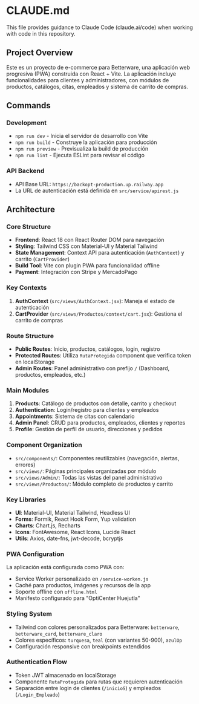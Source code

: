 # CLAUDE.md

This file provides guidance to Claude Code (claude.ai/code) when working with code in this repository.

## Project Overview

Este es un proyecto de e-commerce para Betterware, una aplicación web progresiva (PWA) construida con React + Vite. La aplicación incluye funcionalidades para clientes y administradores, con módulos de productos, catálogos, citas, empleados y sistema de carrito de compras.

## Commands

### Development
- `npm run dev` - Inicia el servidor de desarrollo con Vite
- `npm run build` - Construye la aplicación para producción
- `npm run preview` - Previsualiza la build de producción
- `npm run lint` - Ejecuta ESLint para revisar el código

### API Backend
- API Base URL: `https://backopt-production.up.railway.app`
- La URL de autenticación está definida en `src/service/apirest.js`

## Architecture

### Core Structure
- **Frontend**: React 18 con React Router DOM para navegación
- **Styling**: Tailwind CSS con Material-UI y Material Tailwind
- **State Management**: Context API para autenticación (`AuthContext`) y carrito (`CartProvider`)
- **Build Tool**: Vite con plugin PWA para funcionalidad offline
- **Payment**: Integración con Stripe y MercadoPago

### Key Contexts
1. **AuthContext** (`src/views/AuthContext.jsx`): Maneja el estado de autenticación
2. **CartProvider** (`src/views/Productos/context/cart.jsx`): Gestiona el carrito de compras

### Route Structure
- **Public Routes**: Inicio, productos, catálogos, login, registro
- **Protected Routes**: Utiliza `RutaProtegida` component que verifica token en localStorage
- **Admin Routes**: Panel administrativo con prefijo `/` (Dashboard, productos, empleados, etc.)

### Main Modules
1. **Products**: Catálogo de productos con detalle, carrito y checkout
2. **Authentication**: Login/registro para clientes y empleados
3. **Appointments**: Sistema de citas con calendario
4. **Admin Panel**: CRUD para productos, empleados, clientes y reportes
5. **Profile**: Gestión de perfil de usuario, direcciones y pedidos

### Component Organization
- `src/components/`: Componentes reutilizables (navegación, alertas, errores)
- `src/views/`: Páginas principales organizadas por módulo
- `src/views/Admin/`: Todas las vistas del panel administrativo
- `src/views/Productos/`: Módulo completo de productos y carrito

### Key Libraries
- **UI**: Material-UI, Material Tailwind, Headless UI
- **Forms**: Formik, React Hook Form, Yup validation
- **Charts**: Chart.js, Recharts
- **Icons**: FontAwesome, React Icons, Lucide React
- **Utils**: Axios, date-fns, jwt-decode, bcryptjs

### PWA Configuration
La aplicación está configurada como PWA con:
- Service Worker personalizado en `/service-worken.js`
- Caché para productos, imágenes y recursos de la app
- Soporte offline con `offline.html`
- Manifesto configurado para "OptiCenter Huejutla"

### Styling System
- Tailwind con colores personalizados para Betterware: `betterware`, `betterware_card`, `betterware_claro`
- Colores específicos: `turquesa`, `teal` (con variantes 50-900), `azulOp`
- Configuración responsive con breakpoints extendidos

### Authentication Flow
- Token JWT almacenado en localStorage
- Componente `RutaProtegida` para rutas que requieren autenticación
- Separación entre login de clientes (`/inicioS`) y empleados (`/Login_Empleado`)